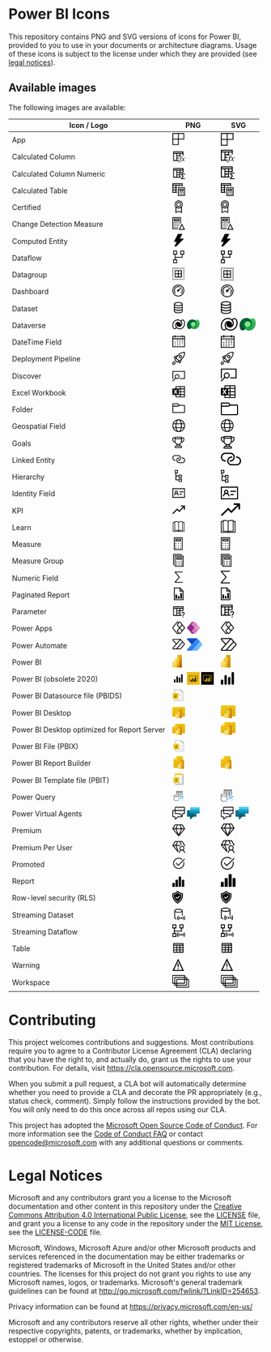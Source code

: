 # Power BI Icons

This repository contains PNG and SVG versions of icons for Power BI, provided to you to use in your documents or architecture diagrams.
Usage of these icons is subject to the license under which they are provided (see [legal notices](#legal-notices)).

## Available images
The following images are available:

|Icon / Logo|PNG|SVG|
|--|--|--|
|App|<a href="PNG/App.png"><img src="PNG/App.png" height="25"/></a>|<a href="SVG/App.svg"><img src="SVG/App.svg" height="25"/></a>|
|Calculated Column|<a href="PNG/CalculatedColumn.png"><img src="PNG/CalculatedColumn.png" height="25"/></a>|<a href="SVG/CalculatedColumn.svg"><img src="SVG/CalculatedColumn.svg" height="25"/></a>|
|Calculated Column Numeric|<a href="PNG/CalculatedColumnNumeric.png"><img src="PNG/CalculatedColumnNumeric.png" height="25"/></a>|<a href="SVG/CalculatedColumnNumeric.svg"><img src="SVG/CalculatedColumnNumeric.svg" height="25"/></a>|
|Calculated Table|<a href="PNG/CalculatedTable.png"><img src="PNG/CalculatedTable.png" height="25"/></a>|<a href="SVG/CalculatedTable.svg"><img src="SVG/CalculatedTable.svg" height="25"/></a>|
|Certified|<a href="PNG/Certified.png"><img src="PNG/Certified.png" height="25"/></a>|<a href="SVG/Certified.svg"><img src="SVG/Certified.svg" height="25"/></a>|
|Change Detection Measure|<a href="PNG/ChangeDetectionMeasure.png"><img src="PNG/ChangeDetectionMeasure.png" height="25"/></a>|<a href="SVG/ChangeDetectionMeasure.svg"><img src="SVG/ChangeDetectionMeasure.svg" height="25"/></a>|
|Computed Entity|<a href="PNG/ComputedEntity.png"><img src="PNG/ComputedEntity.png" height="25"/></a>|<a href="SVG/ComputedEntity.svg"><img src="SVG/ComputedEntity.svg" height="25"/></a>|
|Dataflow|<a href="PNG/Dataflow.png"><img src="PNG/Dataflow.png" height="25"/></a>|<a href="SVG/Dataflow.svg"><img src="SVG/Dataflow.svg" height="25"/></a>|
|Datagroup|<a href="PNG/Datagroup.png"><img src="PNG/Datagroup.png" height="25"/></a>|<a href="SVG/Datagroup.svg"><img src="SVG/Datagroup.svg" height="25"/></a>|
|Dashboard|<a href="PNG/Dashboard.png"><img src="PNG/Dashboard.png" height="25"/></a>|<a href="SVG/Dashboard.svg"><img src="SVG/Dashboard.svg" height="25"/></a>|
|Dataset|<a href="PNG/Dataset.png"><img src="PNG/Dataset.png" height="25"/></a>|<a href="SVG/Dataset.svg"><img src="SVG/Dataset.svg" height="25"/></a>|
|Dataverse|<a href="PNG/Dataverse.png"><img src="PNG/Dataverse.png" height="25"/></a>&nbsp;<a href="PNG/Dataverse-Colored.png"><img src="PNG/Dataverse-Colored.png" height="25"/></a>|<a href="SVG/Dataverse.svg"><img src="SVG/Dataverse.svg" height="25"/></a>&nbsp;<a href="SVG/Dataverse-Colored.svg"><img src="SVG/Dataverse-Colored.svg" height="25"/></a>|
|DateTime Field|<a href="PNG/DateTimeField.png"><img src="PNG/DateTimeField.png" height="25"/></a>|<a href="SVG/DateTimeField.svg"><img src="SVG/DateTimeField.svg" height="25"/></a>|
|Deployment Pipeline|<a href="PNG/DeploymentPipeline.png"><img src="PNG/DeploymentPipeline.png" height="25"/></a>|<a href="SVG/DeploymentPipeline.svg"><img src="SVG/DeploymentPipeline.svg" height="25"/></a>|
|Discover|<a href="PNG/Discover.png"><img src="PNG/Discover.png" height="25"/></a>|<a href="SVG/Discover.svg"><img src="SVG/Discover.svg" height="25"/></a>|
|Excel Workbook|<a href="PNG/ExcelWorkbook.png"><img src="PNG/ExcelWorkbook.png" height="25"/></a>|<a href="SVG/ExcelWorkbook.svg"><img src="SVG/ExcelWorkbook.svg" height="25"/></a>|
|Folder|<a href="PNG/Folder.png"><img src="PNG/Folder.png" height="25"/></a>|<a href="SVG/Folder.svg"><img src="SVG/Folder.svg" height="25"/></a>|
|Geospatial Field|<a href="PNG/GeospatialField.png"><img src="PNG/GeospatialField.png" height="25"/></a>|<a href="SVG/GeospatialField.svg"><img src="SVG/GeospatialField.svg" height="25"/></a>|
|Goals|<a href="PNG/Goals.png"><img src="PNG/Goals.png" height="25"/></a>|<a href="SVG/Goals.svg"><img src="SVG/Goals.svg" height="25"/></a>|
|Linked Entity|<a href="PNG/LinkedEntity.png"><img src="PNG/LinkedEntity.png" height="25"/></a>|<a href="SVG/LinkedEntity.svg"><img src="SVG/LinkedEntity.svg" height="25"></a>|
|Hierarchy|<a href="PNG/Hierarchy.png"><img src="PNG/Hierarchy.png" height="25"/></a>|<a href="SVG/Hierarchy.svg"><img src="SVG/Hierarchy.svg" height="25"/></a>|
|Identity Field|<a href="PNG/IdentityField.png"><img src="PNG/IdentityField.png" height="25"/></a>|<a href="SVG/IdentityField.svg"><img src="SVG/IdentityField.svg" height="25"/></a>|
|KPI|<a href="PNG/KPI.png"><img src="PNG/KPI.png" height="25"/></a>|<a href="SVG/KPI.svg"><img src="SVG/KPI.svg" height="25"/></a>|
|Learn|<a href="PNG/Learn.png"><img src="PNG/Learn.png" height="25"/></a>|<a href="SVG/Learn.svg"><img src="SVG/Learn.svg" height="25"/></a>|
|Measure|<a href="PNG/Measure.png"><img src="PNG/Measure.png" height="25"/></a>|<a href="SVG/Measure.svg"><img src="SVG/Measure.svg" height="25"/></a>|
|Measure Group|<a href="PNG/MeasureGroup.png"><img src="PNG/MeasureGroup.png" height="25"/></a>|<a href="SVG/MeasureGroup.svg"><img src="SVG/MeasureGroup.svg" height="25"/></a>|
|Numeric Field|<a href="PNG/NumericField.png"><img src="PNG/NumericField.png" height="25"/></a>|<a href="SVG/NumericField.svg"><img src="SVG/NumericField.svg" height="25"/></a>|
|Paginated Report|<a href="PNG/PaginatedReport.png"><img src="PNG/PaginatedReport.png" height="25"/></a>|<a href="SVG/PaginatedReport.svg"><img src="SVG/PaginatedReport.svg" height="25"/></a>|
|Parameter|<a href="PNG/Parameter.png"><img src="PNG/Parameter.png" height="25"/></a>|<a href="SVG/Parameter.svg"><img src="SVG/Parameter.svg" height="25"/></a>|
|Power Apps|<a href="PNG/PowerApps.png"><img src="PNG/PowerApps.png" height="25"/></a>&nbsp;<a href="PNG/PowerApps-Colored.png"><img src="PNG/PowerApps-Colored.png" height="25"/></a>|<a href="SVG/PowerApps.svg"><img src="SVG/PowerApps.svg" height="25"/></a>|
|Power Automate|<a href="PNG/PowerAutomate.png"><img src="PNG/PowerAutomate.png" height="25"/></a>&nbsp;<a href="PNG/PowerAutomate-Colored.png"><img src="PNG/PowerAutomate-Colored.png" height="25"/></a>|<a href="SVG/PowerAutomate.svg"><img src="SVG/PowerAutomate.svg" height="25"/></a>|
|Power BI|<a href="PNG/PowerBI.png"><img src="PNG/PowerBI.png" height="25"/></a>|<a href="SVG/PowerBI.svg"><img src="SVG/PowerBI.svg" height="25"/></a>|
|Power BI (obsolete 2020)|<a href="PNG/IconObsolete2020.png"><img src="PNG/IconObsolete2020.png" height="25"/></a>&nbsp;<a href="PNG/IconObsolete2020Black.png"><img src="PNG/IconObsolete2020Black.png" height="25"/></a>&nbsp;<a href="PNG/IconObsolete2020Yellow.png"><img src="PNG/IconObsolete2020Yellow.png" height="25"/></a>|<a href="SVG/IconObsolete2020.svg"><img src="SVG/IconObsolete2020.svg" height="25"/></a>|
|Power BI Datasource file (PBIDS)|<a href="PNG/pbids.png"><img src="PNG/pbids.png" height="25"/></a>||
|Power BI Desktop|<a href="PNG/Desktop.png"><img src="PNG/Desktop.png" height="25"/></a>|<a href="SVG/Desktop.svg"><img src="SVG/Desktop.svg" height="25"/></a>|
|Power BI Desktop optimized for Report Server|<a href="PNG/DesktopRS.png"><img src="PNG/DesktopRS.png" height="25"/></a>|<a href="SVG/DesktopRS.svg"><img src="SVG/DesktopRS.svg" height="25"/></a>|
|Power BI File (PBIX)|<a href="PNG/pbix.png"><img src="PNG/pbix.png" height="25"/></a>||
|Power BI Report Builder|<a href="PNG/ReportBuilder.png"><img src="PNG/ReportBuilder.png" height="25"/></a>|<a href="SVG/ReportBuilder.svg"><img src="SVG/ReportBuilder.svg" height="25"/></a>|
|Power BI Template file (PBIT)|<a href="PNG/pbit.png"><img src="PNG/pbit.png" height="25"/></a>||
|Power Query|<a href="PNG/PowerQuery-Colored.png"><img src="PNG/PowerQuery-Colored.png" height="25"/></a>|<a href="SVG/PowerQuery-Colored.svg"><img src="SVG/PowerQuery-Colored.svg" height="25"/></a>|
|Power Virtual Agents|<a href="PNG/PowerVirtualAgents.png"><img src="PNG/PowerVirtualAgents.png" height="25"/></a>&nbsp;<a href="PNG/PowerVirtualAgents-Colored.png"><img src="PNG/PowerVirtualAgents-Colored.png" height="25"/></a>|<a href="SVG/PowerVirtualAgents.svg"><img src="SVG/PowerVirtualAgents.svg" height="25"/></a>&nbsp;<a href="SVG/PowerVirtualAgents-Colored.svg"><img src="SVG/PowerVirtualAgents-Colored.svg" height="25"/></a>|
|Premium|<a href="PNG/Premium.png"><img src="PNG/Premium.png" height="25"/></a>|<a href="SVG/Premium.svg"><img src="SVG/Premium.svg" height="25"/></a>|
|Premium Per User|<a href="PNG/PremiumPerUser.png"><img src="PNG/PremiumPerUser.png" height="25"/></a>|<a href="SVG/PremiumPerUser.svg"><img src="SVG/PremiumPerUser.svg" height="25"/></a>|
|Promoted|<a href="PNG/Promoted.png"><img src="PNG/Promoted.png" height="25"/></a>|<a href="SVG/Promoted.svg"><img src="SVG/Promoted.svg" height="25"/></a>|
|Report|<a href="PNG/Report.png"><img src="PNG/Report.png" height="25"/></a>|<a href="SVG/Report.svg"><img src="SVG/Report.svg" height="25"/></a>|
|Row-level security (RLS)|<a href="PNG/RLS.png"><img src="PNG/RLS.png" height="25"/></a>|<a href="SVG/RLS.svg"><img src="SVG/RLS.svg" height="25"/></a>|
|Streaming Dataset|<a href="PNG/Streaming-Dataset.png"><img src="PNG/Streaming-Dataset.png" height="25"/></a>|<A href="SVG/Streaming-Dataset.svg"><img src="SVG/Streaming-Dataset.svg" height="25"/></a>|
|Streaming Dataflow|<a href="PNG/StreamingDataflow.png"><img src="PNG/StreamingDataflow.png" height="25"/></a>|<a href="SVG/StreamingDataflow.svg"><img src="SVG/StreamingDataflow.svg" height="25"/></a>|
|Table|<a href="PNG/Table.png"><img src="PNG/Table.png" height="25"/></a>|<a href="SVG/Table.svg"><img src="SVG/Table.svg" height="25"/></a>|
|Warning|<a href="PNG/Warning.png"><img src="PNG/Warning.png" height="25"/></a>|<a href="SVG/Warning.svg"><img src="SVG/Warning.svg" height="25"/></a>|
|Workspace|<a href="PNG/Workspace.png"><img src="PNG/Workspace.png" height="25"/></a>|<a href="SVG/Workspace.svg"><img src="SVG/Workspace.svg" height="25"/></a>|

# Contributing


This project welcomes contributions and suggestions.  Most contributions require you to agree to a
Contributor License Agreement (CLA) declaring that you have the right to, and actually do, grant us
the rights to use your contribution. For details, visit https://cla.opensource.microsoft.com.

When you submit a pull request, a CLA bot will automatically determine whether you need to provide
a CLA and decorate the PR appropriately (e.g., status check, comment). Simply follow the instructions
provided by the bot. You will only need to do this once across all repos using our CLA.

This project has adopted the [Microsoft Open Source Code of Conduct](https://opensource.microsoft.com/codeofconduct/).
For more information see the [Code of Conduct FAQ](https://opensource.microsoft.com/codeofconduct/faq/) or
contact [opencode@microsoft.com](mailto:opencode@microsoft.com) with any additional questions or comments.

# Legal Notices

Microsoft and any contributors grant you a license to the Microsoft documentation and other content
in this repository under the [Creative Commons Attribution 4.0 International Public License](https://creativecommons.org/licenses/by/4.0/legalcode),
see the [LICENSE](LICENSE) file, and grant you a license to any code in the repository under the [MIT License](https://opensource.org/licenses/MIT), see the
[LICENSE-CODE](LICENSE-CODE) file.

Microsoft, Windows, Microsoft Azure and/or other Microsoft products and services referenced in the documentation
may be either trademarks or registered trademarks of Microsoft in the United States and/or other countries.
The licenses for this project do not grant you rights to use any Microsoft names, logos, or trademarks.
Microsoft's general trademark guidelines can be found at http://go.microsoft.com/fwlink/?LinkID=254653.

Privacy information can be found at https://privacy.microsoft.com/en-us/

Microsoft and any contributors reserve all other rights, whether under their respective copyrights, patents,
or trademarks, whether by implication, estoppel or otherwise.
